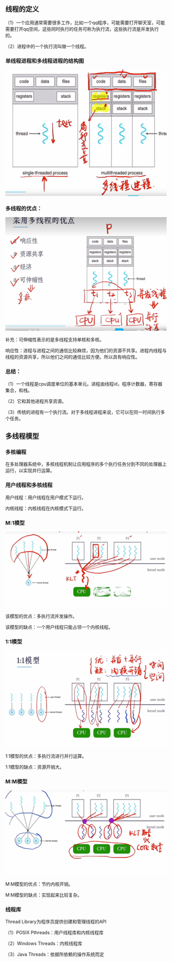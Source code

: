 ## 线程的定义

（1）一个应用通常需要很多工作，比如一个qq程序，可能需要打开聊天室，可能需要打开qq空间，这些同时执行的任务可称为执行流，这些执行流是并发执行的。

（2）进程中的一个执行流叫做一个线程。



### 单线程进程和多线程进程的结构图

![image-20240620160612234](线程.assets/image-20240620160612234.png)



### 多线程的优点：

![image-20240620161654151](线程.assets/image-20240620161654151.png)

补充：可伸缩性表示的是多线程支持单核和多核。

响应性：进程与进程之间的通信比较麻烦，因为他们的资源不共享。进程内线程与线程的资源共享，所以他们之间的通信比较方便。所以具有响应性。



### 总结：

（1）一个线程是cpu调度单位的基本单元。进程由线程id，程序计数器，寄存器集合，和栈。

（2）它和其他进程共享资源。

（3）传统的进程有一个执行流。对于多线程进程来说，它可以在同一时间执行多个任务。



## 多线程模型

### 多核编程

在多处理器系统中，多核线程机制让应用程序的多个执行任务分到不同的处理器上运行，以实现并行运算。



### 用户线程和多核线程

用户线程：用户线程在用户模式下运行。

内核线程：内核线程在内核模式下运行。



### M:1模型

![image-20240620171046063](线程.assets/image-20240620171046063.png)

该模型的优点：多执行流并发操作。

该模型的缺点：一个用户线程只能占领一个内核线程。



### 1:1模型

![image-20240620172228144](线程.assets/image-20240620172228144.png)

1:1模型的优点：多执行流进行并行运算。

1:1模型的缺点：资源开销大。



### M:M模型

![image-20240620173122382](线程.assets/image-20240620173122382.png)

M:M模型的优点：节约内核开销。

M:M模型的缺点：实现起来比较复杂。



### 线程库

Thread Library为程序员提供创建和管理线程的API 

（1）POSIX Pthreads：用户线程库和内核线程库 

（2）Windows Threads：内核线程库 

（3）Java Threads：依据所依赖的操作系统而定